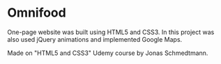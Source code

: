 # Omnifood
One-page website was built using HTML5 and CSS3. In this project was also used jQuery animations and implemented Google Maps.

Made on "HTML5 and CSS3" Udemy course by Jonas Schmedtmann.